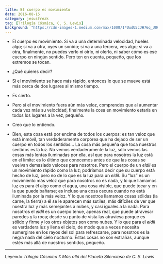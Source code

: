 ```yaml
---
title: El cuerpo es movimiento
date: 2016-08-15
category: jesusfreak
tag: [Trilogía Cósmica, C. S. Lewis]
background: "https://cdn-images-1.medium.com/max/1000/1*UudU5cJH76q_UUC1Qz01uA.jpeg"
---
```


- El cuerpo es movimiento. Si va a una determinada velocidad, hueles algo; si va a otra, oyes un sonido; si va a una tercera, ves algo; si va a otra, finalmente, no puedes verlo ni oírlo, ni olerlo, ni saber cómo es ese cuerpo en ningún sentido. Pero ten en cuenta, pequeño, que los extremos se tocan.

- ¿Qué quieres decir?

- Si el movimiento se hace más rápido, entonces lo que se mueve está más cerca de dos lugares al mismo tiempo.

- Es cierto.

- Pero si el movimiento fuera aún más veloz, comprendes que al aumentar cada vez más su velocidad, finalmente la cosa en movimiento estaría en todos los lugares a la vez, pequeño.

- Creo que lo entiendo.

- Bien, esta cosa está por encima de todos los cuerpos: es tan veloz que está inmóvil, tan verdaderamente corpórea que ha dejado de ser un cuerpo en todos los sentidos… La cosa más pequeña que toca nuestros sentidos es la luz. No vemos verdaderamente la luz, sólo vemos las cosas más lentas iluminadas por ella, así que para nosotros la luz está en el límite: es lo último que conocemos antes de que las cosas se vuelvan demasiado veloces para nosotros. Pero el cuerpo de un *eldil* es un movimiento rápido como la luz; podríamos decir que su cuerpo está hecho de luz, pero no de lo que es la luz para un *eldil*. Su “luz” es un movimiento más veloz que para nosotros no es nada, y lo que llamamos luz es para él algo como el agua, una cosa visible, que puede tocar y en la que puede bañarse; es incluso una cosa oscura cuando no está iluminada por la más veloz. Y lo que nosotros llamamos cosas sólidas (la carne, la tierra) a él se le aparecen más sutiles, más difíciles de ver que nuestra luz y más semejantes a nubes, y casi iguales a la nada. Para nosotros el *eldil* es un cuerpo tenue, apenas real, que puede atravesar paredes y la roca; desde su punto de vista las atraviesa porque es sólido y firme y los otros objetos son como nubes. Y lo que para el *eldil* es verdadera luz y llena el cielo, de modo que a veces necesita sumergirse en los rayos del sol para refrescarse, para nosotros es la negra nada del cielo nocturno. Estas cosas no son extrañas, aunque estés más allá de nuestros sentidos, pequeño.

* * *

Leyendo *Trilogía Cósmica I: Más allá del Planeta Silencioso de C. S. Lewis*
